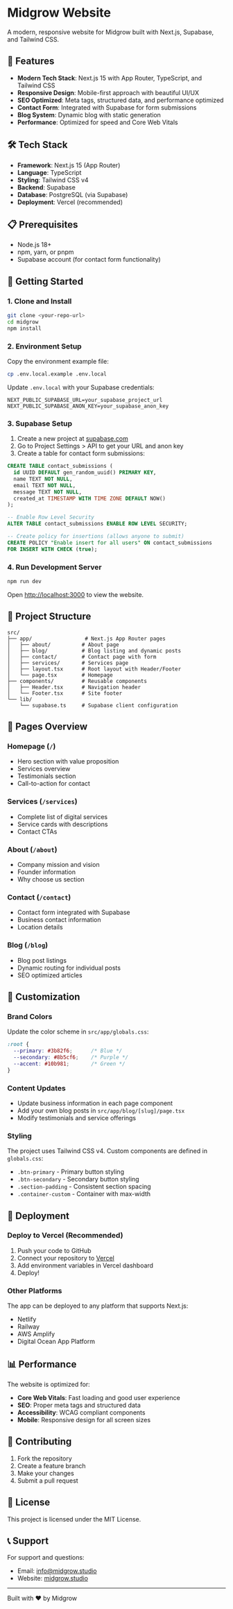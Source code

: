 # Midgrow Website

A modern, responsive website for Midgrow built with Next.js, Supabase, and Tailwind CSS.

## 🚀 Features

- **Modern Tech Stack**: Next.js 15 with App Router, TypeScript, and Tailwind CSS
- **Responsive Design**: Mobile-first approach with beautiful UI/UX
- **SEO Optimized**: Meta tags, structured data, and performance optimized
- **Contact Form**: Integrated with Supabase for form submissions
- **Blog System**: Dynamic blog with static generation
- **Performance**: Optimized for speed and Core Web Vitals

## 🛠️ Tech Stack

- **Framework**: Next.js 15 (App Router)
- **Language**: TypeScript
- **Styling**: Tailwind CSS v4
- **Backend**: Supabase
- **Database**: PostgreSQL (via Supabase)
- **Deployment**: Vercel (recommended)

## 📋 Prerequisites

- Node.js 18+ 
- npm, yarn, or pnpm
- Supabase account (for contact form functionality)

## 🚀 Getting Started

### 1. Clone and Install

```bash
git clone <your-repo-url>
cd midgrow
npm install
```

### 2. Environment Setup

Copy the environment example file:

```bash
cp .env.local.example .env.local
```

Update `.env.local` with your Supabase credentials:

```env
NEXT_PUBLIC_SUPABASE_URL=your_supabase_project_url
NEXT_PUBLIC_SUPABASE_ANON_KEY=your_supabase_anon_key
```

### 3. Supabase Setup

1. Create a new project at [supabase.com](https://supabase.com)
2. Go to Project Settings > API to get your URL and anon key
3. Create a table for contact form submissions:

```sql
CREATE TABLE contact_submissions (
  id UUID DEFAULT gen_random_uuid() PRIMARY KEY,
  name TEXT NOT NULL,
  email TEXT NOT NULL,
  message TEXT NOT NULL,
  created_at TIMESTAMP WITH TIME ZONE DEFAULT NOW()
);

-- Enable Row Level Security
ALTER TABLE contact_submissions ENABLE ROW LEVEL SECURITY;

-- Create policy for insertions (allows anyone to submit)
CREATE POLICY "Enable insert for all users" ON contact_submissions
FOR INSERT WITH CHECK (true);
```

### 4. Run Development Server

```bash
npm run dev
```

Open [http://localhost:3000](http://localhost:3000) to view the website.

## 📁 Project Structure

```
src/
├── app/                 # Next.js App Router pages
│   ├── about/          # About page
│   ├── blog/           # Blog listing and dynamic posts
│   ├── contact/        # Contact page with form
│   ├── services/       # Services page
│   ├── layout.tsx      # Root layout with Header/Footer
│   └── page.tsx        # Homepage
├── components/         # Reusable components
│   ├── Header.tsx      # Navigation header
│   └── Footer.tsx      # Site footer
└── lib/
    └── supabase.ts     # Supabase client configuration
```

## 🎨 Pages Overview

### Homepage (`/`)
- Hero section with value proposition
- Services overview
- Testimonials section
- Call-to-action for contact

### Services (`/services`)
- Complete list of digital services
- Service cards with descriptions
- Contact CTAs

### About (`/about`)
- Company mission and vision
- Founder information
- Why choose us section

### Contact (`/contact`)
- Contact form integrated with Supabase
- Business contact information
- Location details

### Blog (`/blog`)
- Blog post listings
- Dynamic routing for individual posts
- SEO optimized articles

## 🔧 Customization

### Brand Colors
Update the color scheme in `src/app/globals.css`:

```css
:root {
  --primary: #3b82f6;      /* Blue */
  --secondary: #8b5cf6;    /* Purple */
  --accent: #10b981;       /* Green */
}
```

### Content Updates
- Update business information in each page component
- Add your own blog posts in `src/app/blog/[slug]/page.tsx`
- Modify testimonials and service offerings

### Styling
The project uses Tailwind CSS v4. Custom components are defined in `globals.css`:
- `.btn-primary` - Primary button styling
- `.btn-secondary` - Secondary button styling
- `.section-padding` - Consistent section spacing
- `.container-custom` - Container with max-width

## 🚀 Deployment

### Deploy to Vercel (Recommended)

1. Push your code to GitHub
2. Connect your repository to [Vercel](https://vercel.com)
3. Add environment variables in Vercel dashboard
4. Deploy!

### Other Platforms

The app can be deployed to any platform that supports Next.js:
- Netlify
- Railway
- AWS Amplify
- Digital Ocean App Platform

## 📊 Performance

The website is optimized for:
- **Core Web Vitals**: Fast loading and good user experience
- **SEO**: Proper meta tags and structured data
- **Accessibility**: WCAG compliant components
- **Mobile**: Responsive design for all screen sizes

## 🤝 Contributing

1. Fork the repository
2. Create a feature branch
3. Make your changes
4. Submit a pull request

## 📝 License

This project is licensed under the MIT License.

## 📞 Support

For support and questions:
- Email: info@midgrow.studio
- Website: [midgrow.studio](https://midgrow.studio)

---

Built with ❤️ by Midgrow
